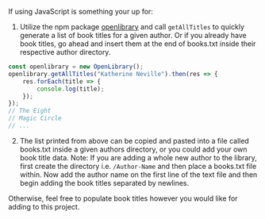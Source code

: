 If using JavaScript is something your up for:

1. Utilize the npm package [openlibrary](https://github.com/tannerdolby/openlibrary) and call `getAllTitles` to quickly generate a list of book titles for a given author. Or if you already have book titles, go ahead and insert them at the end of books.txt inside their respective author directory.

```js
const openlibrary = new OpenLibrary();
openlibrary.getAllTitles("Katherine Neville").then(res => {
    res.forEach(title => {
        console.log(title);
    });
});
// The Eight
// Magic Circle
// ...
```

2. The list printed from above can be copied and pasted into a file called books.txt inside a given authors directory, or you could add your own book title data. Note: If you are adding a whole new author to the library, first create the directory i.e. `/Author-Name` and then place a books.txt file within. Now add the author name on the first line of the text file and then begin adding the book titles separated by newlines.

Otherwise, feel free to populate book titles however you would like for adding to this project.